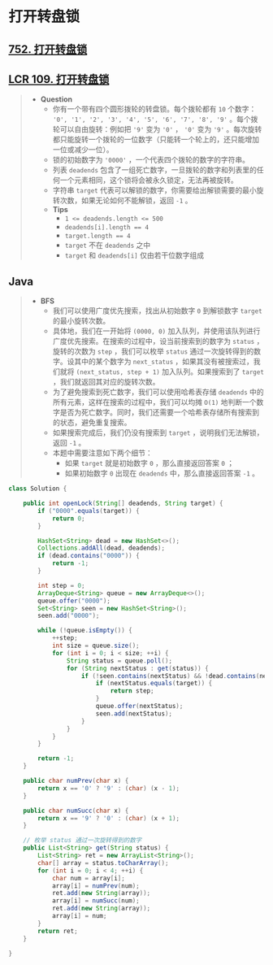 # 打开转盘锁

## [752. 打开转盘锁](https://leetcode.cn/problems/open-the-lock/)

## [LCR 109. 打开转盘锁](https://leetcode.cn/problems/zlDJc7/)

> - **Question**
>   - 你有一个带有四个圆形拨轮的转盘锁。每个拨轮都有 `10` 个数字： `'0', '1', '2', '3', '4', '5', '6', '7', '8', '9'` 。每个拨轮可以自由旋转：例如把 `'9'` 变为 `'0'` ， `'0'` 变为 `'9'` 。每次旋转都只能旋转一个拨轮的一位数字（只能转一个轮上的，还只能增加一位或减少一位）。
>   - 锁的初始数字为 `'0000'` ，一个代表四个拨轮的数字的字符串。
>   - 列表 `deadends` 包含了一组死亡数字，一旦拨轮的数字和列表里的任何一个元素相同，这个锁将会被永久锁定，无法再被旋转。
>   - 字符串 `target` 代表可以解锁的数字，你需要给出解锁需要的最小旋转次数，如果无论如何不能解锁，返回 `-1` 。
>   - **Tips**
>     - `1 <= deadends.length <= 500`
>     - `deadends[i].length == 4`
>     - `target.length == 4`
>     - `target` 不在 `deadends` 之中
>     - `target` 和 `deadends[i]` 仅由若干位数字组成

## Java

> - **BFS**
>   - 我们可以使用广度优先搜索，找出从初始数字 `0` 到解锁数字 `target` 的最小旋转次数。
>   - 具体地，我们在一开始将 `(0000, 0)` 加入队列，并使用该队列进行广度优先搜索。在搜索的过程中，设当前搜索到的数字为 `status` ，旋转的次数为 `step` ，我们可以枚举 `status` 通过一次旋转得到的数字。设其中的某个数字为 `next_status` ，如果其没有被搜索过，我们就将 `(next_status, step + 1)` 加入队列。如果搜索到了 `target` ，我们就返回其对应的旋转次数。
>   - 为了避免搜索到死亡数字，我们可以使用哈希表存储 `deadends` 中的所有元素，这样在搜索的过程中，我们可以均摊 `O(1)` 地判断一个数字是否为死亡数字。同时，我们还需要一个哈希表存储所有搜索到的状态，避免重复搜索。
>   - 如果搜索完成后，我们仍没有搜索到 `target` ，说明我们无法解锁，返回 `-1` 。
>   - 本题中需要注意如下两个细节：
>     - 如果 `target` 就是初始数字 `0` ，那么直接返回答案 `0` ；
>     - 如果初始数字 `0` 出现在 `deadends` 中，那么直接返回答案 `-1` 。

```java
class Solution {

    public int openLock(String[] deadends, String target) {
        if ("0000".equals(target)) {
            return 0;
        }

        HashSet<String> dead = new HashSet<>();
        Collections.addAll(dead, deadends);
        if (dead.contains("0000")) {
            return -1;
        }

        int step = 0;
        ArrayDeque<String> queue = new ArrayDeque<>();
        queue.offer("0000");
        Set<String> seen = new HashSet<String>();
        seen.add("0000");

        while (!queue.isEmpty()) {
            ++step;
            int size = queue.size();
            for (int i = 0; i < size; ++i) {
                String status = queue.poll();
                for (String nextStatus : get(status)) {
                    if (!seen.contains(nextStatus) && !dead.contains(nextStatus)) {
                        if (nextStatus.equals(target)) {
                            return step;
                        }
                        queue.offer(nextStatus);
                        seen.add(nextStatus);
                    }
                }
            }
        }

        return -1;
    }

    public char numPrev(char x) {
        return x == '0' ? '9' : (char) (x - 1);
    }

    public char numSucc(char x) {
        return x == '9' ? '0' : (char) (x + 1);
    }

    // 枚举 status 通过一次旋转得到的数字
    public List<String> get(String status) {
        List<String> ret = new ArrayList<String>();
        char[] array = status.toCharArray();
        for (int i = 0; i < 4; ++i) {
            char num = array[i];
            array[i] = numPrev(num);
            ret.add(new String(array));
            array[i] = numSucc(num);
            ret.add(new String(array));
            array[i] = num;
        }
        return ret;
    }

}
```
